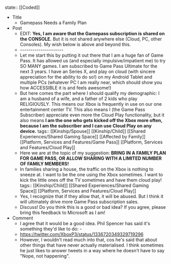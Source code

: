 state:: [[Coded]]

- Title
	- Gamepass Needs a Family Plan
- Post
	- EDIT: **Yes, I am aware that the Gamepass subscription is shared on the CONSOLE.** But it is not shared anywhere else (Cloud, PC, other Consoles). My wish below is above and beyond this.
	- \---------------------
	- Let me start this by putting it out there that I am a huge fan of Game Pass. It has allowed us (and especially impulsive/impatient me) to try SO MANY games. I am subscribed to Game Pass Ultimate for the next 3 years. I have an Series X, and play on cloud (with sincere appreciation for the ability to do so!) on my Android Tablet and multiple PCs (whatever PC I am really near, which should show you how ACCESSIBLE it is and feels awesome!)
	- But here comes the part where I should qualify my demographic: I am a husband of a wife, and a father of 2 kids who play RELIGIOUSLY. This means our Xbox is frequently in use on our one entertainment center TV. This also means I (the Game Pass Subscriber) appreciate even more the Cloud Play functionality, but it also means **I am the one who gets kicked off the Xbox more often, because I am the subscriber and I can use Cloud Play on any device.**
	  tags:: [[Kinship/Spouse]] [[Kinship/Child]] [[Shared Experiences/Shared Gaming Space]] [[Affected by Family]] [[Platform, Services and Features/Game Pass]] [[Platform, Services and Features/Cloud Play]]
	- Here we are at the topic of my suggestion: **BRING IN A FAMILY PLAN FOR GAME PASS, OR ALLOW SHARING WITH A LIMITED NUMBER OF FAMILY MEMBERS!**
	- In families sharing a house, the traffic on the Xbox is nothing to sneeze at. I want to be the one using the Xbox sometimes. I want to kick the little ones off the TV sometimes and have them cloud play!
	  tags:: [[Kinship/Child]] [[Shared Experiences/Shared Gaming Space]] [[Platform, Services and Features/Cloud Play]]
	- Yes, I recognize that if they allow that, it will be abused. But I think it will ultimately drive more Game Pass subscription sales.
	- Discuss! Do you think this is a good or bad idea? If you agree, please bring this feedback to Microsoft as I am!
- Comment
	- I agree that it would be a good idea. Phil Spencer has said it's something they'd like to do: -
	- https://twitter.com/XboxP3/status/1336720349329719296
	- However, I wouldn't read much into that, cos he's said that about other things that have never actually materialised. I think sometimes he just likes to answer tweets in a way where he doesn't have to say "Nope, not happening".
